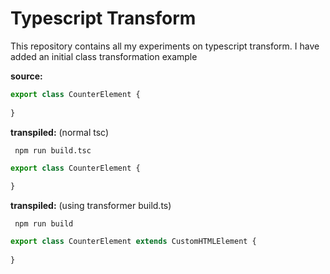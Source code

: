 # Typescript Transform

This repository contains all my experiments on typescript transform. I have added an initial class transformation example

**source:**
```js
export class CounterElement {
  
} 
```

**transpiled:** (normal tsc)
```
 npm run build.tsc
```

```js
export class CounterElement {
  
}
```

**transpiled:** (using transformer build.ts)
```
 npm run build
```

```js
export class CounterElement extends CustomHTMLElement {
  
}
```